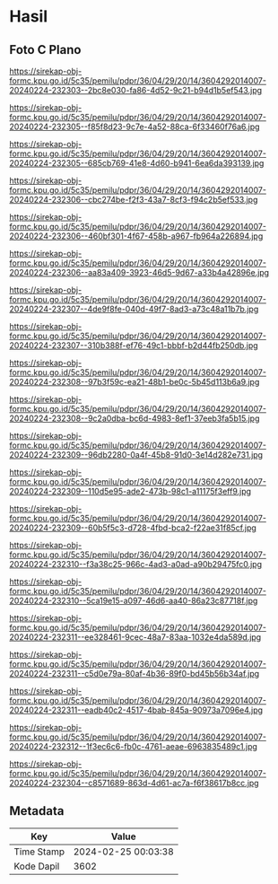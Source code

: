 # Hasil

## Foto C Plano

https://sirekap-obj-formc.kpu.go.id/5c35/pemilu/pdpr/36/04/29/20/14/3604292014007-20240224-232303--2bc8e030-fa86-4d52-9c21-b94d1b5ef543.jpg

https://sirekap-obj-formc.kpu.go.id/5c35/pemilu/pdpr/36/04/29/20/14/3604292014007-20240224-232305--f85f8d23-9c7e-4a52-88ca-6f33460f76a6.jpg

https://sirekap-obj-formc.kpu.go.id/5c35/pemilu/pdpr/36/04/29/20/14/3604292014007-20240224-232305--685cb769-41e8-4d60-b941-6ea6da393139.jpg

https://sirekap-obj-formc.kpu.go.id/5c35/pemilu/pdpr/36/04/29/20/14/3604292014007-20240224-232306--cbc274be-f2f3-43a7-8cf3-f94c2b5ef533.jpg

https://sirekap-obj-formc.kpu.go.id/5c35/pemilu/pdpr/36/04/29/20/14/3604292014007-20240224-232306--460bf301-4f67-458b-a967-fb964a226894.jpg

https://sirekap-obj-formc.kpu.go.id/5c35/pemilu/pdpr/36/04/29/20/14/3604292014007-20240224-232306--aa83a409-3923-46d5-9d67-a33b4a42896e.jpg

https://sirekap-obj-formc.kpu.go.id/5c35/pemilu/pdpr/36/04/29/20/14/3604292014007-20240224-232307--4de9f8fe-040d-49f7-8ad3-a73c48a11b7b.jpg

https://sirekap-obj-formc.kpu.go.id/5c35/pemilu/pdpr/36/04/29/20/14/3604292014007-20240224-232307--310b388f-ef76-49c1-bbbf-b2d44fb250db.jpg

https://sirekap-obj-formc.kpu.go.id/5c35/pemilu/pdpr/36/04/29/20/14/3604292014007-20240224-232308--97b3f59c-ea21-48b1-be0c-5b45d113b6a9.jpg

https://sirekap-obj-formc.kpu.go.id/5c35/pemilu/pdpr/36/04/29/20/14/3604292014007-20240224-232308--9c2a0dba-bc6d-4983-8ef1-37eeb3fa5b15.jpg

https://sirekap-obj-formc.kpu.go.id/5c35/pemilu/pdpr/36/04/29/20/14/3604292014007-20240224-232309--96db2280-0a4f-45b8-91d0-3e14d282e731.jpg

https://sirekap-obj-formc.kpu.go.id/5c35/pemilu/pdpr/36/04/29/20/14/3604292014007-20240224-232309--110d5e95-ade2-473b-98c1-a11175f3eff9.jpg

https://sirekap-obj-formc.kpu.go.id/5c35/pemilu/pdpr/36/04/29/20/14/3604292014007-20240224-232309--60b5f5c3-d728-4fbd-bca2-f22ae31f85cf.jpg

https://sirekap-obj-formc.kpu.go.id/5c35/pemilu/pdpr/36/04/29/20/14/3604292014007-20240224-232310--f3a38c25-966c-4ad3-a0ad-a90b29475fc0.jpg

https://sirekap-obj-formc.kpu.go.id/5c35/pemilu/pdpr/36/04/29/20/14/3604292014007-20240224-232310--5ca19e15-a097-46d6-aa40-86a23c87718f.jpg

https://sirekap-obj-formc.kpu.go.id/5c35/pemilu/pdpr/36/04/29/20/14/3604292014007-20240224-232311--ee328461-9cec-48a7-83aa-1032e4da589d.jpg

https://sirekap-obj-formc.kpu.go.id/5c35/pemilu/pdpr/36/04/29/20/14/3604292014007-20240224-232311--c5d0e79a-80af-4b36-89f0-bd45b56b34af.jpg

https://sirekap-obj-formc.kpu.go.id/5c35/pemilu/pdpr/36/04/29/20/14/3604292014007-20240224-232311--eadb40c2-4517-4bab-845a-90973a7096e4.jpg

https://sirekap-obj-formc.kpu.go.id/5c35/pemilu/pdpr/36/04/29/20/14/3604292014007-20240224-232312--1f3ec6c6-fb0c-4761-aeae-6963835489c1.jpg

https://sirekap-obj-formc.kpu.go.id/5c35/pemilu/pdpr/36/04/29/20/14/3604292014007-20240224-232304--c8571689-863d-4d61-ac7a-f6f38617b8cc.jpg


## Metadata

| Key        | Value               |
| ---------- | ------------------- |
| Time Stamp | 2024-02-25 00:03:38 |
| Kode Dapil | 3602                |



